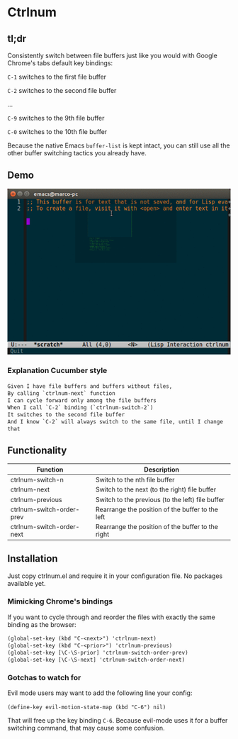 # Ctrlnum

## tl;dr

Consistently switch between file buffers just like you would with
Google Chrome's tabs default key bindings:

`C-1` switches to the first file buffer

`C-2` switches to the second file buffer

...

`C-9` switches to the 9th file buffer

`C-0` switches to the 10th file buffer

Because the native Emacs `buffer-list` is kept intact, you can still use all
the other buffer switching tactics you already have.

## Demo

![ctrlnum demo](https://github.com/marcofognog/ctrlnum/blob/master/demo.gif)

### Explanation Cucumber style

```
Given I have file buffers and buffers without files,
By calling `ctrlnum-next` function
I can cycle forward only among the file buffers
When I call `C-2` binding (`ctrlnum-switch-2`)
It switches to the second file buffer
And I know `C-2` will always switch to the same file, until I change that
```

## Functionality

 Function                  | Description                                       |
---------------------------|---------------------------------------------------|
 ctrlnum-switch-n          | Switch to the nth file buffer                     |
 ctrlnum-next              | Switch to the next (to the right) file buffer     |
 ctrlnum-previous          | Switch to the previous (to the left) file buffer  |
 ctrlnum-switch-order-prev | Rearrange the position of the buffer to the left  |
 ctrlnum-switch-order-next | Rearrange the position of the buffer to the right |

## Installation

Just copy ctrlnum.el and require it in your configuration file. No packages available yet.

### Mimicking Chrome's bindings

If you want to cycle through and reorder the files with exactly the same binding as the browser:

```
(global-set-key (kbd "C-<next>") 'ctrlnum-next)
(global-set-key (kbd "C-<prior>") 'ctrlnum-previous)
(global-set-key [\C-\S-prior] 'ctrlnum-switch-order-prev)
(global-set-key [\C-\S-next] 'ctrlnum-switch-order-next)
```

### Gotchas to watch for

Evil mode users may want to add the following line your config:

`(define-key evil-motion-state-map (kbd "C-6") nil)`

That will free up the key binding `C-6`. Because evil-mode uses it for a buffer switching command, that may cause some confusion.
